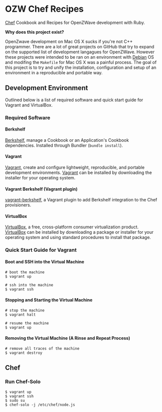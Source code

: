 # OZW Chef Recipes

[Chef](http://wiki.opscode.com/display/chef/Home) Cookbook and Recipes for
OpenZWave development with Ruby.

**Why does this project exist?**

OpenZwave development on Mac OS X sucks if you're not C++ programmer. There are
a lot of great projects on GitHub that try to expand on the supported list of
development langagues for OpenZWave. However these projects were intended to be
ran on an environment with [Debian](http://www.debian.org/) OS and modifing the
`Makefile` for Mac OS X was a painful process. The goal of this project is to
try and unify the installation, configuration and setup of an environment in a
reproducible and portable way.

## Development Environment

Outlined below is a list of required software and quick start guide for
Vagrant and VirtualBox.

### Required Software

#### Berkshelf

[Berkshelf](http://berkshelf.com/), manage a Cookbook or an Application's
Cookbook dependencies. Installed through Bundler (`bundle install`).

#### Vagrant

[Vagrant](http://www.vagrantup.com/), create and configure lightweight,
reproducible, and portable development environments.
[Vagrant](http://downloads.vagrantup.com/) can be installed by downloading the
installer for your operating system.

#### Vagrant Berkshelf (Vagrant plugin)

[vagrant-berkshelf](https://github.com/RiotGames/vagrant-berkshelf), a Vagrant
plugin to add Berkshelf integration to the Chef provisioners.

#### VirtualBox

[VirtualBox](https://www.virtualbox.org/), a free, cross-platform consumer
virtualization product. [VirtualBox](https://www.virtualbox.org/wiki/Downloads)
can be installed by downloading a package or installer for your operating
system and using standard procedures to install that package.

### Quick Start Guide for Vagrant

#### Boot and SSH into the Virtual Machine

    # boot the machine
    $ vagrant up

    # ssh into the machine
    $ vagrant ssh

#### Stopping and Starting the Virtual Machine

    # stop the machine
    $ vagrant halt

    # resume the machine
    $ vagrant up

#### Removing the Virtual Machine (A Rinse and Repeat Process)

    # remove all traces of the machine
    $ vagrant destroy

## Chef

### Run Chef-Solo

    $ vagrant up
    $ vagrant ssh
    $ sudo su
    $ chef-solo -j /etc/chef/node.js
